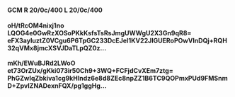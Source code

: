#### GCM R 20/0c/400 L 20/0c/400
**oH/tRcOM4nixj1no**<br/>**LQOG4e0GwRzXOSoPKkKsfsTsRsJmgUWWgU2X3Gn9qR8=**<br/>**eFX3ayluztZ0VCgu6P6TpGC233DcEJeI1KV22JIGUERoPOwVInDQj+RQH32qVMx8jmcXSVJDaTLpQZ0z...**<br/><br/>
**mKh/EWuBJRd2LWoO**<br/>**et73OrZUx/gKki073ir50Ch9+3WQ+FCFjdCvXEm7ztg=**<br/>**PhGZwIqZbkiva1cg9kHIndz6e8d8ZEc8npZZ1B6TC9QOPmxPUd9FMSnmD+ZpvIZNADexnFQX/pg1ggHg...**